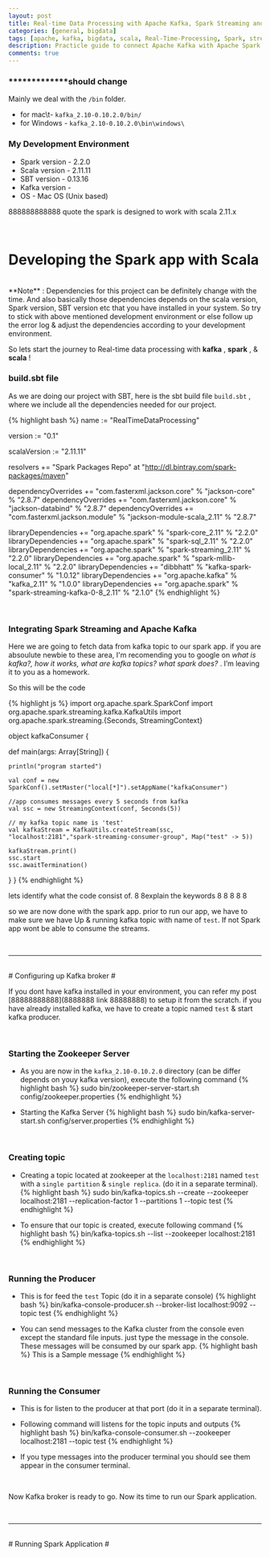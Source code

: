 ```yaml
---
layout: post
title: Real-time Data Processing with Apache Kafka, Spark Streaming and Scala
categories: [general, bigdata]
tags: [apache, kafka, bigdata, scala, Real-Time-Processing, Spark, streaming]
description: Practicle guide to connect Apache Kafka with Apache Spark using Scala, for real-time processing.
comments: true
---
```


### *************should change ###
Mainly we deal with the `/bin` folder.

  - for mac\t- `kafka_2.10-0.10.2.0/bin/`
  - for Windows - `kafka_2.10-0.10.2.0\bin\windows\`


### My Development Environment ###

  - Spark version 	- 2.2.0
  - Scala version	- 2.11.11
  - SBT version 	- 0.13.16
  - Kafka version 	-
  - OS 				- Mac OS (Unix based)

  888888888888 quote the spark is designed to work with scala 2.11.x

<br>

# Developing the Spark app with Scala #
<br>
**Note** : Dependencies for this project can be definitely change with the time. And also basically those dependencies depends on the scala version, Spark version, SBT version etc that you have installed in your system. So try to stick with above mentioned development environment or else follow up the error log & adjust the dependencies according to your development environment.

<br>

So lets start the journey to Real-time data processing with **kafka** , **spark** , & **scala** !

### build.sbt file ###

As we are doing our project with SBT, here is the sbt build file `build.sbt` , where we include all the dependencies needed for our project.

{% highlight bash %}
  name := "RealTimeDataProcessing"

  version := "0.1"

  scalaVersion := "2.11.11"

  resolvers += "Spark Packages Repo" at "http://dl.bintray.com/spark-packages/maven"

  dependencyOverrides += "com.fasterxml.jackson.core" % "jackson-core" % "2.8.7"
  dependencyOverrides += "com.fasterxml.jackson.core" % "jackson-databind" % "2.8.7"
  dependencyOverrides += "com.fasterxml.jackson.module" % "jackson-module-scala_2.11" % "2.8.7"

  libraryDependencies += "org.apache.spark" % "spark-core_2.11" % "2.2.0"
  libraryDependencies += "org.apache.spark" % "spark-sql_2.11" % "2.2.0"
  libraryDependencies += "org.apache.spark" % "spark-streaming_2.11" % "2.2.0"
  libraryDependencies += "org.apache.spark" % "spark-mllib-local_2.11" % "2.2.0"
  libraryDependencies += "dibbhatt" % "kafka-spark-consumer" % "1.0.12"
  libraryDependencies += "org.apache.kafka" % "kafka_2.11" % "1.0.0"
  libraryDependencies += "org.apache.spark" % "spark-streaming-kafka-0-8_2.11" % "2.1.0"
{% endhighlight %}

<br>

### Integrating Spark Streaming and Apache Kafka ###

Here we are going to fetch data from kafka topic to our spark app. if you are absoulute newbie to these area, I'm recomending you to google on _what is kafka?, how it works, what are kafka topics? what spark does?_ . I’m leaving it to you as a homework.

So this will be the code

{% highlight js %}
import org.apache.spark.SparkConf
import org.apache.spark.streaming.kafka.KafkaUtils
import org.apache.spark.streaming.{Seconds, StreamingContext}


object kafkaConsumer {

  def main(args: Array[String]) {

    println("program started")

    val conf = new SparkConf().setMaster("local[*]").setAppName("kafkaConsumer")

    //app consumes messages every 5 seconds from kafka
    val ssc = new StreamingContext(conf, Seconds(5))

    // my kafka topic name is 'test'
    val kafkaStream = KafkaUtils.createStream(ssc, "localhost:2181","spark-streaming-consumer-group", Map("test" -> 5))

    kafkaStream.print()
    ssc.start
    ssc.awaitTermination()

  }
}
{% endhighlight %}

lets identify what the code consist of.
8
8explain the keywords
8
8
8
8
8

so we are now done with the spark app. prior to run our app, we have to make sure we have Up & running kafka topic with name of `test`. If not Spark app wont be able to consume the streams.

  <br>

--------------

<br>
# Configuring up Kafka broker #

If you dont have kafka installed in your environment, you can refer my post [88888888888](8888888 link 88888888) to setup it from the scratch.
if you have already installed kafka, we have to create a topic named `test` & start kafka producer.

  <br>


### Starting the Zookeeper Server ###

  - As you are now in the `kafka_2.10-0.10.2.0` directory (can be differ depends on youy kafka version), execute the following command
  {% highlight bash %}
  sudo bin/zookeeper-server-start.sh config/zookeeper.properties
  {% endhighlight %}

  - Starting the Kafka Server
  {% highlight bash %}
  sudo bin/kafka-server-start.sh config/server.properties
  {% endhighlight %}

  <br>

### Creating topic ###

  - Creating a topic located at zookeeper at the `localhost:2181` named `test` with a `single partition` & `single replica`. (do it in a separate terminal).
  {% highlight bash %}
  sudo bin/kafka-topics.sh --create --zookeeper localhost:2181 --replication-factor 1 --partitions 1 --topic test
  {% endhighlight %}

  - To ensure that our topic is created, execute following command
  {% highlight bash %}
  bin/kafka-topics.sh --list --zookeeper localhost:2181
  {% endhighlight %}

  <br>

### Running the Producer ###

  - This is for feed the `test` Topic (do it in a separate console)
  {% highlight bash %}
  bin/kafka-console-producer.sh --broker-list localhost:9092 --topic test
  {% endhighlight %}

  - You can send messages to the Kafka cluster from the console even except the standard file inputs. just type the message in the console. These messages will be consumed by our spark app.
  {% highlight bash %}
  This is a Sample message
  {% endhighlight %}

  <br>

### Running the Consumer ###

  - This is for listen to the producer at that port (do it in a separate terminal).
  - Following command will listens for the topic inputs and outputs
    {% highlight bash %}
    bin/kafka-console-consumer.sh --zookeeper localhost:2181 --topic test
    {% endhighlight %}

  - If you type messages into the producer terminal you should see them appear in the consumer terminal.

  <br>

Now Kafka broker is ready to go. Now its time to run our Spark application.

  <br>

--------------

<br>
# Running Spark Application #

